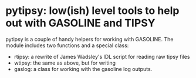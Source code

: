 pytipsy: low(ish) level tools to help out with GASOLINE and TIPSY
=================================================================

pytipsy is a couple of handy helpers for working with GASOLINE.
The module includes two functions and a special class:

* rtipsy: a rewrite of James Wadsley's IDL script for reading raw tipsy files
* wtipsy: the same as above, but for writing
* gaslog: a class for working with the gasoline log outputs.
